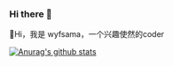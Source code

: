 ### Hi there 👋

<!--
**wyfsama/wyfsama** is a ✨ _special_ ✨ repository because its `README.md` (this file) appears on your GitHub profile.

Here are some ideas to get you started:

- 🔭 I’m currently working on ...
- 🌱 I’m currently learning ...
- 👯 I’m looking to collaborate on ...
- 🤔 I’m looking for help with ...
- 💬 Ask me about ...
- 📫 How to reach me: ...
- 😄 Pronouns: ...
- ⚡ Fun fact: ...
-->
👋Hi，我是 wyfsama，一个兴趣使然的coder

[![Anurag's github stats](https://github-readme-stats.vercel.app/api?username=wyfsama&theme=tokyonight)](https://github.com/wyfsama/github-readme-stats)


